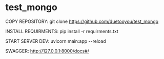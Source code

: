 # test_mongo

COPY REPOSITORY:
git clone https://github.com/duetooyou/test_mongo

INSTALL REQUIRMENTS:
pip install -r requirments.txt

START SERVER DEV:
uvicorn main:app --reload

SWAGGER:
http://127.0.0.1:8000/docs#/
